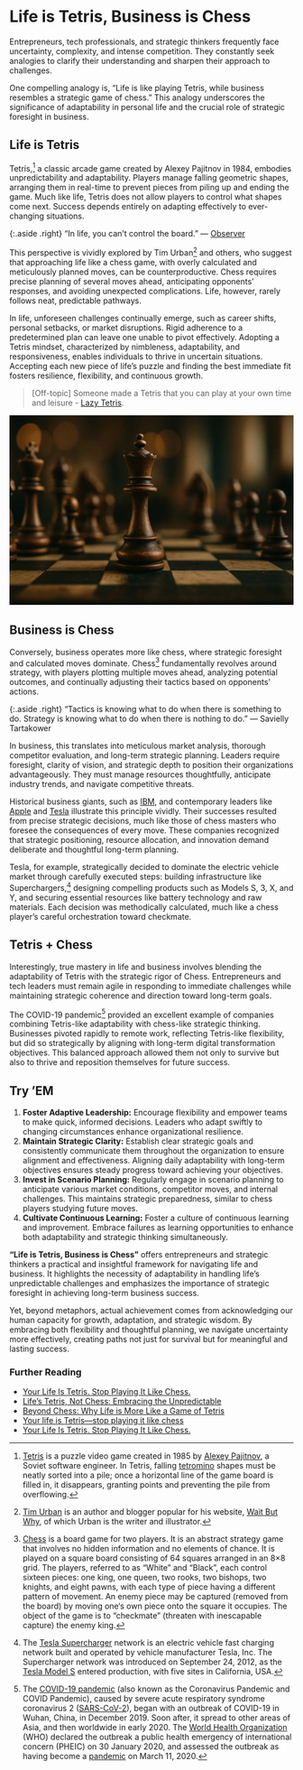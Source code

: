 # Life is Tetris, Business is Chess

Entrepreneurs, tech professionals, and strategic thinkers frequently face uncertainty, complexity, and intense competition. They constantly seek analogies to clarify their understanding and sharpen their approach to challenges.

One compelling analogy is, “Life is like playing Tetris, while business resembles a strategic game of chess.” This analogy underscores the significance of adaptability in personal life and the crucial role of strategic foresight in business.

## Life is Tetris

Tetris,[^Tetris] a classic arcade game created by Alexey Pajitnov in 1984, embodies unpredictability and adaptability. Players manage falling geometric shapes, arranging them in real-time to prevent pieces from piling up and ending the game. Much like life, Tetris does not allow players to control what shapes come next. Success depends entirely on adapting effectively to ever-changing situations.

{:.aside .right}
“In life, you can’t control the board.” — [Observer](https://observer.com/2016/01/your-life-is-tetris-stop-playing-it-like-chess/)

This perspective is vividly explored by Tim Urban[^TimUrban] and others, who suggest that approaching life like a chess game, with overly calculated and meticulously planned moves, can be counterproductive. Chess requires precise planning of several moves ahead, anticipating opponents’ responses, and avoiding unexpected complications. Life, however, rarely follows neat, predictable pathways.

In life, unforeseen challenges continually emerge, such as career shifts, personal setbacks, or market disruptions. Rigid adherence to a predetermined plan can leave one unable to pivot effectively. Adopting a Tetris mindset, characterized by nimbleness, adaptability, and responsiveness, enables individuals to thrive in uncertain situations. Accepting each new piece of life’s puzzle and finding the best immediate fit fosters resilience, flexibility, and continuous growth.

> [Off-topic] Someone made a Tetris that you can play at your own time and leisure - [Lazy Tetris](https://lazytetris.com).

<img class="full" src="/static/2025/chess-queen.webp" alt="Business is Chess">

## Business is Chess

Conversely, business operates more like chess, where strategic foresight and calculated moves dominate. Chess[^Chess] fundamentally revolves around strategy, with players plotting multiple moves ahead, analyzing potential outcomes, and continually adjusting their tactics based on opponents’ actions.

{:.aside .right}
“Tactics is knowing what to do when there is something to do. Strategy is knowing what to do when there is nothing to do.” — Savielly Tartakower

In business, this translates into meticulous market analysis, thorough competitor evaluation, and long-term strategic planning. Leaders require foresight, clarity of vision, and strategic depth to position their organizations advantageously. They must manage resources thoughtfully, anticipate industry trends, and navigate competitive threats.

Historical business giants, such as [IBM](https://www.ibm.com/), and contemporary leaders like [Apple](https://www.apple.com/) and [Tesla](https://www.tesla.com) illustrate this principle vividly. Their successes resulted from precise strategic decisions, much like those of chess masters who foresee the consequences of every move. These companies recognized that strategic positioning, resource allocation, and innovation demand deliberate and thoughtful long-term planning.

Tesla, for example, strategically decided to dominate the electric vehicle market through carefully executed steps: building infrastructure like Superchargers,[^TeslaSupercharger] designing compelling products such as Models S, 3, X, and Y, and securing essential resources like battery technology and raw materials. Each decision was methodically calculated, much like a chess player’s careful orchestration toward checkmate.

## Tetris + Chess

Interestingly, true mastery in life and business involves blending the adaptability of Tetris with the strategic rigor of Chess. Entrepreneurs and tech leaders must remain agile in responding to immediate challenges while maintaining strategic coherence and direction toward long-term goals.

The COVID-19 pandemic[^COVID19] provided an excellent example of companies combining Tetris-like adaptability with chess-like strategic thinking. Businesses pivoted rapidly to remote work, reflecting Tetris-like flexibility, but did so strategically by aligning with long-term digital transformation objectives. This balanced approach allowed them not only to survive but also to thrive and reposition themselves for future success.

## Try ’EM

1. **Foster Adaptive Leadership:** Encourage flexibility and empower teams to make quick, informed decisions. Leaders who adapt swiftly to changing circumstances enhance organizational resilience.
2. **Maintain Strategic Clarity:** Establish clear strategic goals and consistently communicate them throughout the organization to ensure alignment and effectiveness. Aligning daily adaptability with long-term objectives ensures steady progress toward achieving your objectives.
3. **Invest in Scenario Planning:** Regularly engage in scenario planning to anticipate various market conditions, competitor moves, and internal challenges. This maintains strategic preparedness, similar to chess players studying future moves.
4. **Cultivate Continuous Learning:** Foster a culture of continuous learning and improvement. Embrace failures as learning opportunities to enhance both adaptability and strategic thinking simultaneously.

**“Life is Tetris, Business is Chess”** offers entrepreneurs and strategic thinkers a practical and insightful framework for navigating life and business. It highlights the necessity of adaptability in handling life’s unpredictable challenges and emphasizes the importance of strategic foresight in achieving long-term business success.

Yet, beyond metaphors, actual achievement comes from acknowledging our human capacity for growth, adaptation, and strategic wisdom. By embracing both flexibility and thoughtful planning, we navigate uncertainty more effectively, creating paths not just for survival but for meaningful and lasting success.

### Further Reading

- [Your Life Is Tetris. Stop Playing It Like Chess.](https://observer.com/2016/01/your-life-is-tetris-stop-playing-it-like-chess/)
- [Life’s Tetris, Not Chess: Embracing the Unpredictable](https://medium.com/@bucmantas/your-life-is-tetris-not-chess-be149576a37c)
- [Beyond Chess: Why Life is More Like a Game of Tetris](https://secularbuddhism.com/blog/beyond-chess-why-life-is-more-like-a-game-of-tetris/)
- [Your life is Tetris—stop playing it like chess](https://qz.com/609457/your-life-is-tetris-stop-playing-it-like-chess)
- [Your Life Is Tetris. Stop Playing It Like Chess.](https://thought.is/your-life-is-tetris-stop-playing-it-like-chess/)


[^Tetris]: [Tetris](https://en.wikipedia.org/wiki/Tetris) is a puzzle video game created in 1985 by [Alexey Pajitnov](https://en.wikipedia.org/wiki/Alexey_Pajitnov), a Soviet software engineer. In Tetris, falling [tetromino](https://en.wikipedia.org/wiki/Tetromino) shapes must be neatly sorted into a pile; once a horizontal line of the game board is filled in, it disappears, granting points and preventing the pile from overflowing.

[^TimUrban]: [Tim Urban](https://en.wikipedia.org/wiki/Tim_Urban_(author)) is an author and blogger popular for his website, [Wait But Why](http://waitbutwhy.com), of which Urban is the writer and illustrator.

[^Chess]: [Chess](https://en.wikipedia.org/wiki/Chess) is a board game for two players. It is an abstract strategy game that involves no hidden information and no elements of chance. It is played on a square board consisting of 64 squares arranged in an 8×8 grid. The players, referred to as “White” and “Black”, each control sixteen pieces: one king, one queen, two rooks, two bishops, two knights, and eight pawns, with each type of piece having a different pattern of movement. An enemy piece may be captured (removed from the board) by moving one‘s own piece onto the square it occupies. The object of the game is to “checkmate” (threaten with inescapable capture) the enemy king.

[^TeslaSupercharger]: The [Tesla Supercharger](https://en.wikipedia.org/wiki/Tesla_Supercharger) network is an electric vehicle fast charging network built and operated by vehicle manufacturer Tesla, Inc. The Supercharger network was introduced on September 24, 2012, as the [Tesla Model S](https://en.wikipedia.org/wiki/Tesla_Model_S) entered production, with five sites in California, USA.

[^COVID19]: The [COVID-19 pandemic](https://en.wikipedia.org/wiki/COVID-19_pandemic) (also known as the Coronavirus Pandemic and COVID Pandemic), caused by severe acute respiratory syndrome coronavirus 2 ([SARS-CoV-2](https://en.wikipedia.org/wiki/SARS-CoV-2)), began with an outbreak of COVID-19 in Wuhan, China, in December 2019. Soon after, it spread to other areas of Asia, and then worldwide in early 2020. The [World Health Organization](https://en.wikipedia.org/wiki/World_Health_Organization) (WHO) declared the outbreak a public health emergency of international concern (PHEIC) on 30 January 2020, and assessed the outbreak as having become a [pandemic](https://en.wikipedia.org/wiki/Pandemic) on March 11, 2020.